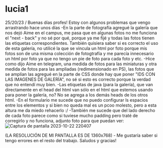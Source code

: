 # lucia1
25/20/23 / Buenas días profes! Estoy con algunos problemas que vengo arrastrando hace unos días
-En la parte de fotografía agregué la galería que nos dejó Aime en el campus, me pasa que en algunas fotos no me funciona el "next - back" y no sé por qué, porque ya me fijé y todas las fotos tienen las etiquetas correspondientes. También quisiera saber si es correcto el uso de esta galería, no utilicé la que se vincula un html por foto porque mis fotos son de una misma colección de fotogtrafía y me parecía innecesario un html por foto ya que no tengo un pie de foto para cada foto y etc.
-Hice como dijo Aime en telegram, una medida de fotos para las miniaturas y otra medida de fotos para las ampliadas (redimensionado en PS), las fotos que se amplían las agregué en la parte de CSS donde hay que poner "IDS CON LAS IMAGENES DE GALERÍA", no sé si esto es correcto porque la verdad que no entendí muy bien.
-Las etiquetas de java (para la galería), que van directamente en el head del html van sólo en el html que estemos usando para poner la galería, no? No se agrega a los demás heads de los otros html.
-En el formulario me sucede que no puedo configurar ls espacios entre los elementos y si bien no queda mal es un pcoo molesto, pero a esta altura me da miedo rehacerlo :/
-También me sucede que del lado derecho de cada foto parece como si tuviese mucho padding pero traté de corregirlo y no funciona, adjunto foto para que puedan ver: ![Captura de pantalla 2023-10-22 220407](https://github.com/lucialez01/lucia1/assets/141960009/b9014fcc-aaf8-4aeb-9d80-c2c053613f15)

(LA RESOLUCIÓN DE MI PANTALLA ES DE 1360x768) - Me gustaría saber si tengo errores en el resto del trabajo. Saludos y gracias!

